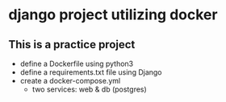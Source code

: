 # django project utilizing docker

## This is a practice project

- define a Dockerfile using python3
- define a requirements.txt file using Django
- create a docker-compose.yml
  - two services: web & db (postgres)
